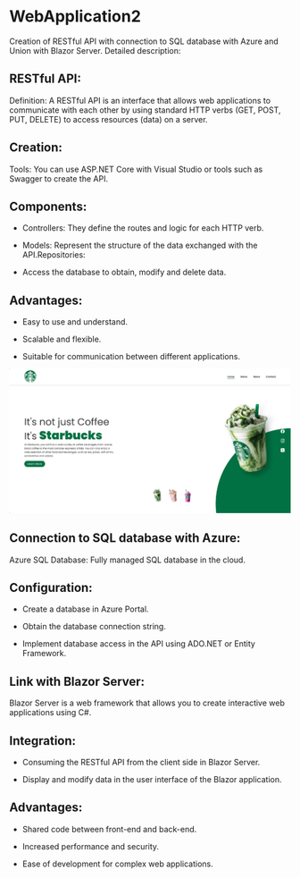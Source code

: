 # WebApplication2

Creation of RESTful API with connection to SQL database with Azure and Union with Blazor Server.
Detailed description:

## RESTful API:

Definition: A RESTful API is an interface that allows web applications to communicate with each other by using standard HTTP verbs (GET, POST, PUT, DELETE) to access resources (data) on a server.

## Creation:

Tools: You can use ASP.NET Core with Visual Studio or tools such as Swagger to create the API.

## Components:

- Controllers: They define the routes and logic for each HTTP verb.

- Models: Represent the structure of the data exchanged with the API.Repositories: 

- Access the database to obtain, modify and delete data.

## Advantages:

- Easy to use and understand.

- Scalable and flexible.

- Suitable for communication between different applications.

![API](https://github.com/Brayan17king/PushUpStarbucks./blob/main/img/capture.png)

## Connection to SQL database with Azure:

Azure SQL Database: Fully managed SQL database in the cloud.

## Configuration:

- Create a database in Azure Portal.

- Obtain the database connection string.

- Implement database access in the API using ADO.NET or Entity Framework.

## Link with Blazor Server:

Blazor Server is a web framework that allows you to create interactive web applications using C#.

## Integration:

- Consuming the RESTful API from the client side in Blazor Server.

- Display and modify data in the user interface of the Blazor application.

## Advantages:

- Shared code between front-end and back-end.

- Increased performance and security.

- Ease of development for complex web applications.
